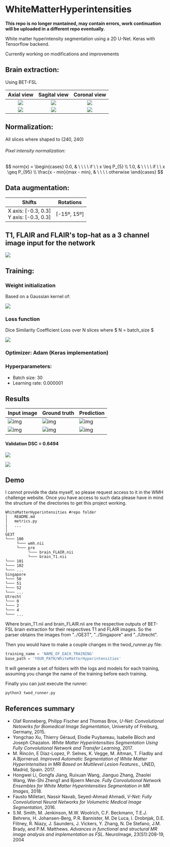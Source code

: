 

# WhiteMatterHyperintensities

**This repo is no longer mantained, may contain errors, work continuation will be uploaded in a different repo eventually.**

White matter hyperintensity segmentation using a 2D U-Net. Keras with Tensorflow backend.

Currently working on modifications and improvements


## Brain extraction:

Using BET-FSL


Axial view             |  Sagital view          | Coronal view 
:-------------------------:|:-------------------------:|:-------------------------:
![](resources/T1_axial.png)  | ![](resources/T1_sagital.png) | ![](resources/T1_coronal.png) 
![](resources/brain_axial.png)  | ![](resources/brain_sagital.png) | ![](resources/brain_coronal.png) 



## Normalization:

All slices where shaped to (240, 240)

###### Pixel intensity normalization:

$$
norm(x) = 
			\begin{cases}				
				0.0, & \ \ \ \ if \ \  x \leq P_{5} \\
				1.0, & \ \ \ \ if \ \  x \geq P_{95} \\				
				\frac{x - min}{max - min}, & \ \ \ \ otherwise
			\end{cases}
$$



## Data augmentation:

| Shifts                                       | Rotations   |
| -------------------------------------------- | ----------- |
| X axis: [-0.3, 0.3]<br />Y axis: [-0.3, 0.3] | [-15º, 15º] |



## T1, FLAIR and FLAIR's top-hat as a 3 channel image input for the network

![](resources/four_images_1.png)

## Training:


### Weight initialization

Based on a Gaussian kernel of:

  ![](resources/formula_init.gif)


### Loss function

Dice Similarity Coefficient Loss over N slices where $ N = batch\_size  $



![](resources/formula_dice_loss.gif)




### Optimizer: Adam (Keras implementation)

### Hyperparameters:

- Batch size: 30
- Learning rate: 0.000001



## Results

| Input image                        | Ground truth                    | Prediction                           |
| ---------------------------------- | ------------------------------- | ------------------------------------ |
| ![img](resources/original_250.png) | ![img](resources/label_250.png) | ![img](resources/prediction_250.png) |
| ![img](resources/original_282.png) | ![img](resources/label_282.png) | ![img](resources/prediction_282.png) |



#### Validation DSC = 0.6494

![](resources/dice_train.png)

![](resources/dice_validation.png)



## Demo

I cannot provide the data myself, so please request access to it in the WMH challenge website. Once you have access to such data please have in mind the structure of the directories to get this project working.

```
WhiteMatterHyperintensities #repo folder
│   README.md
│   metrics.py
|   ...
│
GE3T
└─── 100
     └─── wmh.nii
     └─── pre
          └─── brain_FLAIR.nii
          └─── brain_T1.nii
└─── 101
└─── 102
└─── ...
Singapore
└─── 50
└─── 51
└─── 52
└─── ...
Utrecht
└─── 0
└─── 2
└─── 4
└─── ...
```

Where brain_T1.nii and brain_FLAIR.nii are the respective outputs of BET-FSL brain extraction for their respectives T1 and FLAIR images. So the parser obtains the images from "../GE3T", "../Singapore" and "../Utrecht".

Then you would have to make a couple changes in the twod_runner.py file:

```python
training_name = 'NAME_OF_EACH_TRAINING'
base_path = 'YOUR_PATH/WhiteMatterHyperintensities'
```



It will generate a set of folders with the logs and models for each training, assuming you change the name of the training before each training.

Finally you can just execute the runner:

```bash
python3 twod_runner.py
```



## References summary

- Olaf Ronneberg, Philipp Fischer and Thomas Brox, *U-Net: Convolutional Netowrks for Biomedical Image Segmentation*, University of Freiburg, Germany, 2015.
- Yongchao Xu, Thierry Géraud, Elodie Puybareau, Isabelle Bloch and Joseph Chazalon.
  *White Matter Hyperintensities Segmentation Using Fully Convolutional Network and Transfer Learning*, 2017.
- M. Rincón, E Díaz-Lopez, P. Selnes, K. Vegge, M. Altman, T. Fladby and A.Bjornerud.  *Improved Automatic Segmentation of White Matter Hyperintensities in MRI Based on Multilevel Lesion Features.*, UNED, Madrid, Spain. 2017.
- Hongwei Li, Gongfa Jiang, Ruixuan Wang, Jianguo Zhang, Zhaolei Wang, Wei-Shi Zheng1 and Bjoern Menze. *Fully Convolutional Network Ensembles for White Matter Hyperintensities Segmentation in MR Images*, 2018.
- Fausto Milletari, Nassir Navab, Seyed-Ahmad Ahmadi, *V-Net: Fully Convolutional Neural Networks for Volumetric Medical Image Segmentation*, 2016.
- S.M. Smith, M. Jenkinson, M.W. Woolrich, C.F. Beckmann, T.E.J. Behrens, H. Johansen-Berg, P.R. Bannister, M. De Luca, I. Drobnjak, D.E. Flitney, R. Niazy, J. Saunders, J. Vickers, Y. Zhang, N. De Stefano, J.M. Brady, and P.M. Matthews. *Advances in functional and structural MR image analysis and implementation as FSL*. NeuroImage, 23(S1):208-19, 2004
